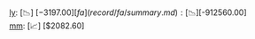 [ly](record/ly/summary.md): [📉] [$-3197.00]  
[fa](record/fa/summary.md): [📉] [$-912560.00]  
[mm](record/mm/summary.md): [📈] [$2082.60]  
